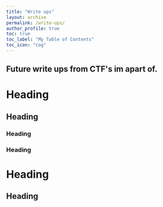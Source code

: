 ```yaml
---
title: "Write ups"
layout: archive
permalink: /write-ups/
author_profile: true
toc: true
toc_label: "My Table of Contents"
toc_icon: "cog"
---
```



## Future write ups from CTF's im apart of.

# Heading
## Heading
### Heading
### Heading
# Heading
## Heading
